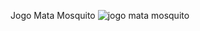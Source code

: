 Jogo Mata Mosquito
![jogo mata mosquito](https://github.com/Saraiva97/jogo-mata-mosquito/assets/93497276/cc9f018c-a2c2-4a22-8790-ccadf5c78b74)
